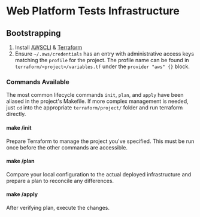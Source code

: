 # Web Platform Tests Infrastructure

## Bootstrapping
1. Install [AWSCLI] & [Terraform]
2. Ensure `~/.aws/credentials` has an entry with administrative access keys
   matching the `profile` for the project. The profile name can be found in
   `terraform/<project>/variables.tf` under the `provider "aws" {}` block.

### Commands Available
The most common lifecycle commands `init`, `plan`, and `apply` have been aliased
in the project's Makefile. If more complex management is needed, just `cd` into
the appropriate `terraform/project/` folder and run terraform directly.

#### make <project>/init
Prepare Terraform to manage the project you've specified. This must be run once
before the other commands are accessible.

#### make <project>/plan
Compare your local configuration to the actual deployed infrastructure and
prepare a plan to reconcile any differences.

#### make <project>/apply
After verifying plan, execute the changes.

[AWSCLI]: http://docs.aws.amazon.com/cli/latest/userguide/installing.html
[Terraform]: https://www.terraform.io/downloads.html
